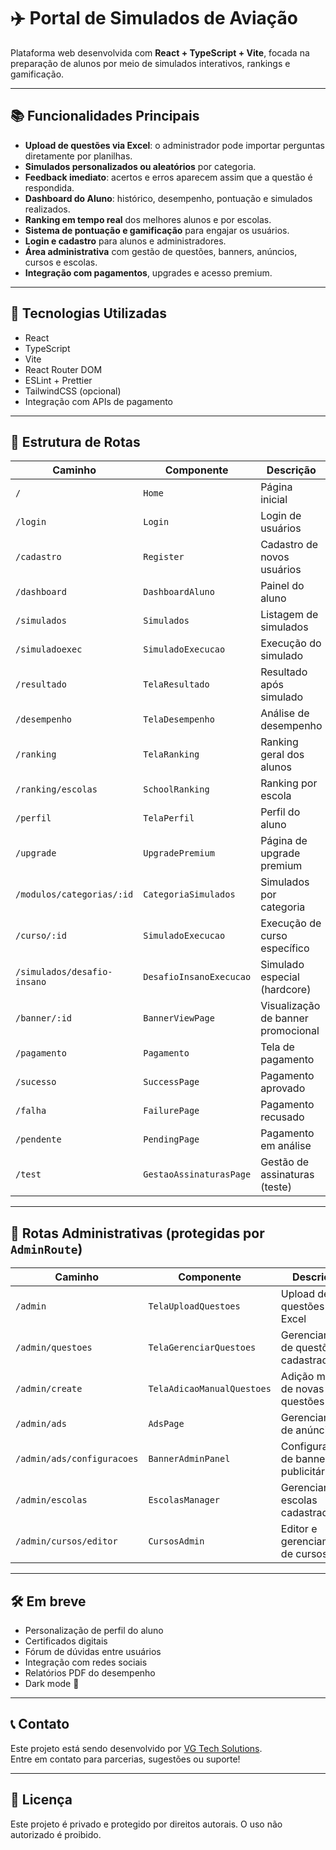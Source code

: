 # ✈️ Portal de Simulados de Aviação

Plataforma web desenvolvida com **React + TypeScript + Vite**, focada na preparação de alunos por meio de simulados interativos, rankings e gamificação.

---

## 📚 Funcionalidades Principais

- **Upload de questões via Excel**: o administrador pode importar perguntas diretamente por planilhas.
- **Simulados personalizados ou aleatórios** por categoria.
- **Feedback imediato**: acertos e erros aparecem assim que a questão é respondida.
- **Dashboard do Aluno**: histórico, desempenho, pontuação e simulados realizados.
- **Ranking em tempo real** dos melhores alunos e por escolas.
- **Sistema de pontuação e gamificação** para engajar os usuários.
- **Login e cadastro** para alunos e administradores.
- **Área administrativa** com gestão de questões, banners, anúncios, cursos e escolas.
- **Integração com pagamentos**, upgrades e acesso premium.

---

## 🚀 Tecnologias Utilizadas

- React
- TypeScript
- Vite
- React Router DOM
- ESLint + Prettier
- TailwindCSS (opcional)
- Integração com APIs de pagamento

---

## 📁 Estrutura de Rotas

| Caminho                         | Componente                     | Descrição |
|---------------------------------|--------------------------------|-----------|
| `/`                             | `Home`                         | Página inicial |
| `/login`                        | `Login`                        | Login de usuários |
| `/cadastro`                     | `Register`                     | Cadastro de novos usuários |
| `/dashboard`                   | `DashboardAluno`               | Painel do aluno |
| `/simulados`                   | `Simulados`                    | Listagem de simulados |
| `/simuladoexec`               | `SimuladoExecucao`            | Execução do simulado |
| `/resultado`                   | `TelaResultado`               | Resultado após simulado |
| `/desempenho`                  | `TelaDesempenho`              | Análise de desempenho |
| `/ranking`                     | `TelaRanking`                 | Ranking geral dos alunos |
| `/ranking/escolas`            | `SchoolRanking`               | Ranking por escola |
| `/perfil`                      | `TelaPerfil`                  | Perfil do aluno |
| `/upgrade`                     | `UpgradePremium`              | Página de upgrade premium |
| `/modulos/categorias/:id`     | `CategoriaSimulados`          | Simulados por categoria |
| `/curso/:id`                   | `SimuladoExecucao`            | Execução de curso específico |
| `/simulados/desafio-insano`   | `DesafioInsanoExecucao`       | Simulado especial (hardcore) |
| `/banner/:id`                 | `BannerViewPage`              | Visualização de banner promocional |
| `/pagamento`                  | `Pagamento`                   | Tela de pagamento |
| `/sucesso`                    | `SuccessPage`                 | Pagamento aprovado |
| `/falha`                      | `FailurePage`                 | Pagamento recusado |
| `/pendente`                   | `PendingPage`                 | Pagamento em análise |
| `/test`                       | `GestaoAssinaturasPage`       | Gestão de assinaturas (teste) |

---

## 🔐 Rotas Administrativas (protegidas por `AdminRoute`)

| Caminho                                 | Componente                   | Descrição |
|-----------------------------------------|------------------------------|-----------|
| `/admin`                                | `TelaUploadQuestoes`         | Upload de questões por Excel |
| `/admin/questoes`                       | `TelaGerenciarQuestoes`      | Gerenciamento de questões cadastradas |
| `/admin/create`                         | `TelaAdicaoManualQuestoes`   | Adição manual de novas questões |
| `/admin/ads`                            | `AdsPage`                    | Gerenciamento de anúncios |
| `/admin/ads/configuracoes`             | `BannerAdminPanel`           | Configuração de banners publicitários |
| `/admin/escolas`                        | `EscolasManager`             | Gerenciar escolas cadastradas |
| `/admin/cursos/editor`                 | `CursosAdmin`                | Editor e gerenciamento de cursos |

---

## 🛠️ Em breve

- Personalização de perfil do aluno
- Certificados digitais
- Fórum de dúvidas entre usuários
- Integração com redes sociais
- Relatórios PDF do desempenho
- Dark mode 🌙

---

## 📞 Contato

Este projeto está sendo desenvolvido por [VG Tech Solutions](https://vgtechsolutions.com.br).  
Entre em contato para parcerias, sugestões ou suporte!

---

## 📌 Licença

Este projeto é privado e protegido por direitos autorais. O uso não autorizado é proibido.
